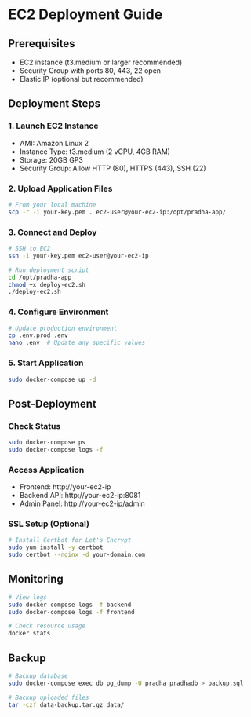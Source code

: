 # EC2 Deployment Guide

## Prerequisites
- EC2 instance (t3.medium or larger recommended)
- Security Group with ports 80, 443, 22 open
- Elastic IP (optional but recommended)

## Deployment Steps

### 1. Launch EC2 Instance
- AMI: Amazon Linux 2
- Instance Type: t3.medium (2 vCPU, 4GB RAM)
- Storage: 20GB GP3
- Security Group: Allow HTTP (80), HTTPS (443), SSH (22)

### 2. Upload Application Files
```bash
# From your local machine
scp -r -i your-key.pem . ec2-user@your-ec2-ip:/opt/pradha-app/
```

### 3. Connect and Deploy
```bash
# SSH to EC2
ssh -i your-key.pem ec2-user@your-ec2-ip

# Run deployment script
cd /opt/pradha-app
chmod +x deploy-ec2.sh
./deploy-ec2.sh
```

### 4. Configure Environment
```bash
# Update production environment
cp .env.prod .env
nano .env  # Update any specific values
```

### 5. Start Application
```bash
sudo docker-compose up -d
```

## Post-Deployment

### Check Status
```bash
sudo docker-compose ps
sudo docker-compose logs -f
```

### Access Application
- Frontend: http://your-ec2-ip
- Backend API: http://your-ec2-ip:8081
- Admin Panel: http://your-ec2-ip/admin

### SSL Setup (Optional)
```bash
# Install Certbot for Let's Encrypt
sudo yum install -y certbot
sudo certbot --nginx -d your-domain.com
```

## Monitoring
```bash
# View logs
sudo docker-compose logs -f backend
sudo docker-compose logs -f frontend

# Check resource usage
docker stats
```

## Backup
```bash
# Backup database
sudo docker-compose exec db pg_dump -U pradha pradhadb > backup.sql

# Backup uploaded files
tar -czf data-backup.tar.gz data/
```